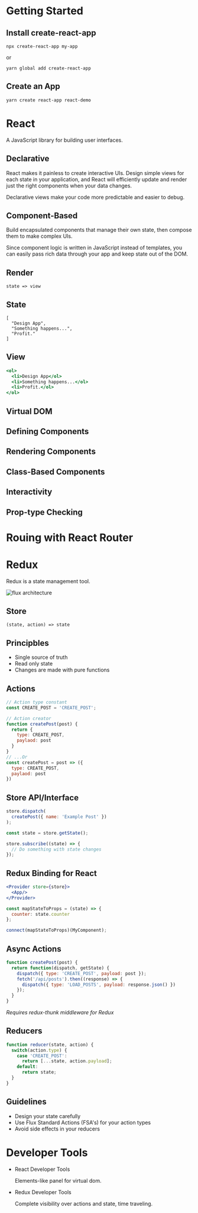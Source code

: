 # Getting Started

## Install create-react-app

    npx create-react-app my-app

or

    yarn global add create-react-app

## Create an App

    yarn create react-app react-demo




# React

A JavaScript library for building user interfaces.

## Declarative

React makes it painless to create interactive UIs. Design simple views for each state in your application, and React will efficiently update and render just the right components when your data changes.

Declarative views make your code more predictable and easier to debug.

## Component-Based

Build encapsulated components that manage their own state, then compose them to make complex UIs.

Since component logic is written in JavaScript instead of templates, you can easily pass rich data through your app and keep state out of the DOM.

## Render

```
state => view
```

## State

```
[
  "Design App",
  "Something happens...",
  "Profit."
]
```

## View

```jsx
<ol>
  <li>Design App</ol>
  <li>Something happens...</ol>
  <li>Profit.</ol>
</ol>
```

## Virtual DOM

## Defining Components

## Rendering Components

## Class-Based Components

## Interactivity

## Prop-type Checking

# Rouing with React Router



# Redux

Redux is a state management tool. 

![flux architecture](https://image.slidesharecdn.com/reactredux-160310130354/95/react-redux-17-638.jpg)

## Store

    (state, action) => state

## Principbles 

- Single source of truth
- Read only state
- Changes are made with pure functions

## Actions 

```js
// Action type constant
const CREATE_POST = 'CREATE_POST';

// Action creator
function createPost(post) {
  return {
    type: CREATE_POST,
    paylaod: post
  }
}
// ...Or
const createPost = post => ({
  type: CREATE_POST,
  paylaod: post
})
```

## Store API/Interface

```js
store.dispatch(
  createPost({ name: 'Example Post' })
);
```

```js
const state = store.getState();
```

```js
store.subscribe((state) => {
  // Do something with state changes
});
```

## Redux Binding for React

```jsx
<Provider store={store}>
  <App/>
</Provider>
```

```js
const mapStateToProps = (state) => {
  counter: state.counter
};

connect(mapStateToProps)(MyComponent);
```

## Async Actions

```js
function createPost(post) {
  return function(dispatch, getState) {
    dispatch({ type: 'CREATE_POST', payload: post });
    fetch('/api/posts').then((response) => {
      dispatch({ type: 'LOAD_POSTS', payload: response.json() })
    });
  }
}
```

_Requires redux-thunk middleware for Redux_


## Reducers

```js
function reducer(state, action) {
  switch(action.type) {
    case 'CREATE_POST':
      return [...state, action.payload];
    default: 
      return state;
  }
}
```

## Guidelines

- Design your state carefully
- Use Flux Standard Actions (FSA's) for your action types
- Avoid side effects in your reducers




# Developer Tools

- React Developer Tools
  
  Elements-like panel for virtual dom.

- Redux Developer Tools

  Complete visibility over actions and state, time traveling. 

